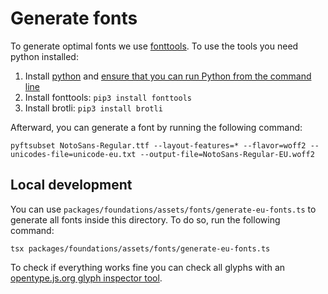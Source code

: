 # Generate fonts

To generate optimal fonts we use [fonttools](https://github.com/fonttools/fonttools). To use the tools you need python installed:

1. Install [python](https://docs.python-guide.org/starting/installation/#installation) and [ensure that you can run Python from the command line](https://packaging.python.org/en/latest/tutorials/installing-packages/#ensure-you-can-run-python-from-the-command-line)
2. Install fonttools: `pip3 install fonttools`
3. Install brotli: `pip3 install brotli`

Afterward, you can generate a font by running the following command:

```shell
pyftsubset NotoSans-Regular.ttf --layout-features=* --flavor=woff2 --unicodes-file=unicode-eu.txt --output-file=NotoSans-Regular-EU.woff2
```

## Local development

You can use `packages/foundations/assets/fonts/generate-eu-fonts.ts` to generate all fonts inside this directory. To do so, run the following command:

```shell
tsx packages/foundations/assets/fonts/generate-eu-fonts.ts
```

To check if everything works fine you can check all glyphs with an [opentype.js.org glyph inspector tool](https://opentype.js.org/glyph-inspector.html).
